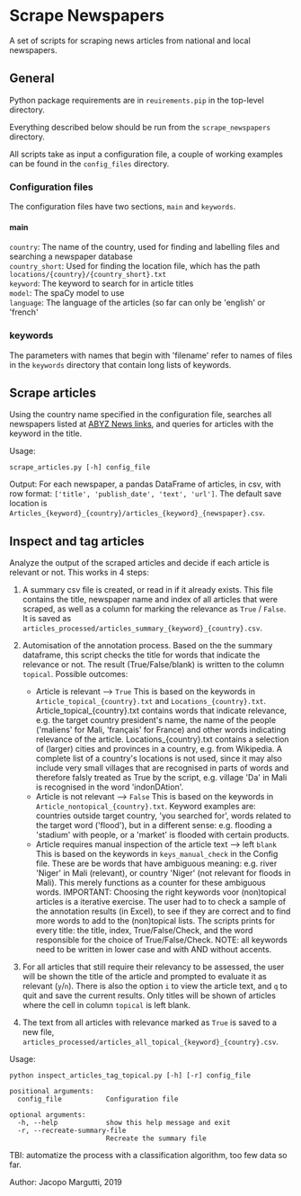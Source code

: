 # Scrape Newspapers

A set of scripts for scraping news articles from national and local newspapers.

## General

Python package requirements are in `reuirements.pip` in the top-level directory.

Everything described below should be run from the `scrape_newspapers` directory.

All scripts take as input a configuration file, a couple of working
examples can be found in the `config_files` directory.

### Configuration files

The configuration files have two sections, `main` and `keywords`.

#### main
`country`: The name of the country, used for finding and labelling files and searching
a newspaper database\
`country_short`: Used for finding the location file, which has the path
 `locations/{country}/{country_short}.txt`\
`keyword`: The keyword to search for in article titles\
`model`: The spaCy model to use\
`language`: The language of the articles (so far
can only be 'english' or 'french'

### keywords
The parameters with names that begin with 'filename' refer to names of
files in the `keywords` directory that contain long lists of keywords.

## Scrape articles

Using the country name specified in the configuration file, searches
all newspapers listed at [ABYZ News links](http://www.abyznewslinks.com/),
and queries for articles with the keyword in the title.

Usage:
```
scrape_articles.py [-h] config_file
```
Output: For each newspaper, a pandas DataFrame of articles, in csv, with
row format: `['title', 'publish_date', 'text', 'url']`. The default
save location is `Articles_{keyword}_{country}/articles_{keyword}_{newspaper}.csv`.

## Inspect and tag articles

Analyze the output of the scraped articles and decide if each article is relevant or not.
This works in 4 steps:

1) A summary csv file is created, or read in if it already exists. This file
contains the title, newspaper name and index of all articles that were scraped, 
as well as a column for marking the relevance as `True` / `False`. It is saved as
`articles_processed/articles_summary_{keyword}_{country}.csv`. 

2) Automisation of the annotation process. 
Based on the the summary dataframe, this script checks the title for words that 
indicate the relevance or not. The result (True/False/blank) is written to the 
column `topical`.
Possible outcomes:
    - Article is relevant --> `True`
    This is based on the keywords in `Article_topical_{country}.txt` and 
    `Locations_{country}.txt`. Article_topical_{country}.txt contains words that
    indicate relevance, e.g. the target country president's name, the name of the
    people ('maliens' for Mali, 'français' for France) and other words indicating 
    relevance of the article.
    Locations_{country}.txt contains a selection of (larger) cities and provinces
    in a country, e.g. from Wikipedia. A complete list of a country's locations
    is not used, since it may also include very small villages that are recognised
    in parts of words and therefore falsly treated as True by the script, e.g. 
    village 'Da' in Mali is recognised in the word 'indonDAtion'.   
    - Article is not relevant --> `False`
    This is based on the keywords in `Article_nontopical_{country}.txt`. Keyword 
    examples are: countries outside target country, 'you searched for', words
    related to the target word ('flood'), but in a different sense: e.g. flooding 
    a 'stadium' with people, or a 'market' is flooded with certain products.
     - Article requires manual inspection of the article text --> left `blank`
    This is based on the keywords in `keys_manual_check` in the Config file. 
    These are be words that have ambiguous meaning: e.g. river 'Niger' 
    in Mali (relevant), or country 'Niger' (not relevant for floods in Mali). 
    This merely functions as a counter for these ambiguous words.
IMPORTANT: Choosing the right keywords voor (non)topical articles is a iterative
exercise. The user had to to check a sample of the annotation results (in Excel), 
to see if they are correct and to find more words to add to the (non)topical lists. 
The scripts prints for every title: the title, index, True/False/Check, and the 
word responsible for the choice of True/False/Check.
NOTE: all keywords need to be written in lower case and with AND without accents.

3) For all articles that still require their relevancy to be assessed,
the user will be shown the title of the article and prompted to evaluate it
as relevant (`y`/`n`). There is also the option `i` to view the article text,
and `q` to quit and save the current results. Only titles will be shown of 
articles where the cell in column `topical` is left blank.

4) The text from all articles with relevance marked as `True` is saved to a new file,
`articles_processed/articles_all_topical_{keyword}_{country}.csv`. 

Usage:
```
python inspect_articles_tag_topical.py [-h] [-r] config_file

positional arguments:
  config_file           Configuration file

optional arguments:
  -h, --help            show this help message and exit
  -r, --recreate-summary-file
                        Recreate the summary file
```
TBI: automatize the process with a classification algorithm, too few data so far.

Author: Jacopo Margutti, 2019
